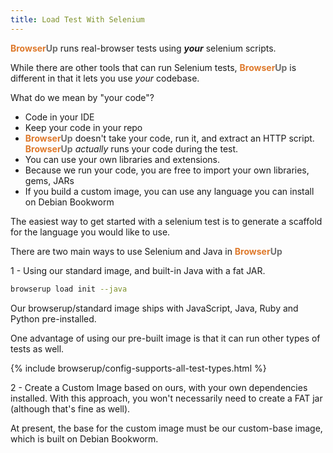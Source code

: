 ```yaml
---
title: Load Test With Selenium
---
```

<span style="font-weight: bold; color: #de792b;">Browser</span><span style="font-weight: bold; color: #6e6e6e;">Up</span> runs real-browser tests using **_your_** selenium scripts.

While there are other tools that can run Selenium tests,
<span style="font-weight: bold; color: #de792b;">Browser</span><span style="font-weight: bold; color: #6e6e6e;">Up</span> is different in that it lets you use *your* codebase.

What do we mean by "your code"?

* Code in your IDE
* Keep your code in your repo
* <span style="font-weight: bold; color: #de792b;">Browser</span><span style="font-weight: bold; color: #6e6e6e;">Up</span> doesn't take your code, run it, and extract an HTTP script. <span style="font-weight: bold; color: #de792b;">Browser</span><span style="font-weight: bold; color: #6e6e6e;">Up</span> *actually* runs your code during the test.
* You can use your own libraries and extensions.
* Because we run your code, you are free to import your own libraries, gems, JARs
* If you build a custom image, you can use any language you can install on Debian Bookworm

The easiest way to get started with a selenium test is to generate a scaffold for the
language you would like to use.

There are two main ways to use Selenium and Java in <span style="font-weight: bold; color: #de792b;">Browser</span><span style="font-weight: bold; color: #6e6e6e;">Up</span>

1 - Using our standard image, and built-in Java with a fat JAR.

```bash
browserup load init --java
```

Our browserup/standard image ships with JavaScript, Java, Ruby and Python pre-installed.

One advantage of using our pre-built image is that it can run other types of tests as well.

{% include browserup/config-supports-all-test-types.html %}

2 - Create a Custom Image based on ours, with your own dependencies installed. With this approach,
you won't necessarily need to create a FAT jar (although that's fine as well).

At present, the base for the custom image must be our custom-base image, which is built on Debian Bookworm.
